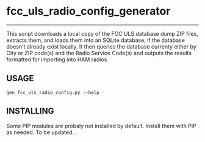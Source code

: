 # fcc_uls_radio_config_generator
--------------

This script downloads a local copy of the FCC ULS database dump ZIP files, extracts them, and loads them 
into an SQLite database, if the database doesn't already exist locally.
It then queries the database currenty either by City or ZIP code(s) and the Radio Service Code(s) and outputs the results formatted for importing into HAM radios

USAGE
-----
    gen_fcc_uls_radio_config.py --help

INSTALLING
-----------------------

Some PIP modules are probaly not installed by default. Install them with PIP as needed.
To be updated...
